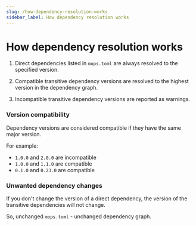 ```yaml
---
slug: /how-dependency-resolution-works
sidebar_label: How dependency resolution works
---
```


# How dependency resolution works

1. Direct dependencies listed in `mops.toml` are always resolved to the specified version.

2. Compatible transitive dependency versions are resolved to the highest version in the dependency graph.

3. Incompatible transitive dependency versions are reported as warnings.


### Version compatibility

Dependency versions are considered compatible if they have the same major version.

For example:
- `1.0.0` and `2.0.0` are incompatible
- `1.0.0` and `1.1.0` are compatible
- `0.1.0` and `0.23.0` are compatible

### Unwanted dependency changes

If you don't change the version of a direct dependency, the version of the transitive dependencies will not change.

So, unchanged `mops.toml` - unchanged dependency graph.